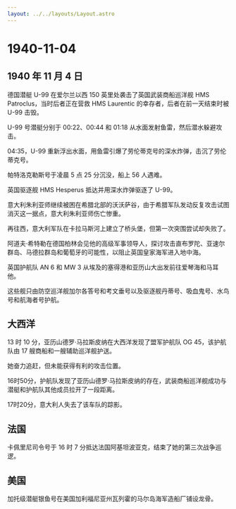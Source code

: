 ```yaml
---
layout: ../../layouts/Layout.astro
---
```


# 1940-11-04

## 1940 年 11 月 4 日

德国潜艇 U-99 在爱尔兰以西 150 英里处袭击了英国武装商船巡洋舰 HMS
Patroclus，当时后者正在营救 HMS Laurentic 的幸存者，后者在前一天结束时被
U-99 击毁。

U-99 号潜艇分别于 00:22、00:44 和 01:18
从水面发射鱼雷，然后潜水躲避攻击。

04:35，U-99
重新浮出水面，用鱼雷引爆了劳伦蒂克号的深水炸弹，击沉了劳伦蒂克号。

帕特洛克勒斯号于凌晨 5 点 25 分沉没，船上 56 人遇难。

英国驱逐舰 HMS Hesperus 抵达并用深水炸弹驱逐了 U-99。

意大利朱利亚师继续被困在希腊北部的沃沃萨谷，由于希腊军队发动反复攻击试图消灭这一据点，意大利朱利亚师伤亡惨重。

再往西，意大利军队在卡拉马斯河上建立了桥头堡，但第一次突围尝试却失败了。

阿道夫·希特勒在德国柏林会见他的高级军事领导人，探讨攻击直布罗陀、亚速尔群岛、马德拉群岛和葡萄牙的可能性，以阻止英国皇家海军进入地中海。

英国护航队 AN 6 和 MW 3 从埃及的塞得港和亚历山大出发前往爱琴海和马耳他。

这些舰只由防空巡洋舰加尔各答号和考文垂号以及驱逐舰丹蒂号、吸血鬼号、水鸟号和航海者号护航。

## 大西洋

13 时 10 分，亚历山德罗·马拉斯皮纳在大西洋发现了盟军护航队 OG
45，该护航队由 17 艘商船和一艘辅助巡洋舰护送。

她奋力追赶，但未能获得有利的攻击位置。

16时50分，护航队发现了亚历山德罗·马拉斯皮纳的存在，武装商船巡洋舰成功与潜艇和护航队其他成员拉开了一段距离。

17时20分，意大利人失去了该车队的踪影。

## 法国

卡佩里尼司令号于 16 时 7
分抵达法国阿基坦波亚克，结束了她的第三次战争巡逻。

## 美国

加托级潜艇银鱼号在美国加利福尼亚州瓦列霍的马尔岛海军造船厂铺设龙骨。
